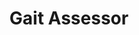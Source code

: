 ---
title: 'Gait Assessor'
type: 'academic project'
affiliation: 'McMaster University'
image:
    url:
    alt:
skills: ['C++', 'Arduino', 'MATLAB', 'Data Processing and Analysis', 'UI/UX', 'Signal Processing']
links: []
linkTitles: []
linkTypes: []
description:
---